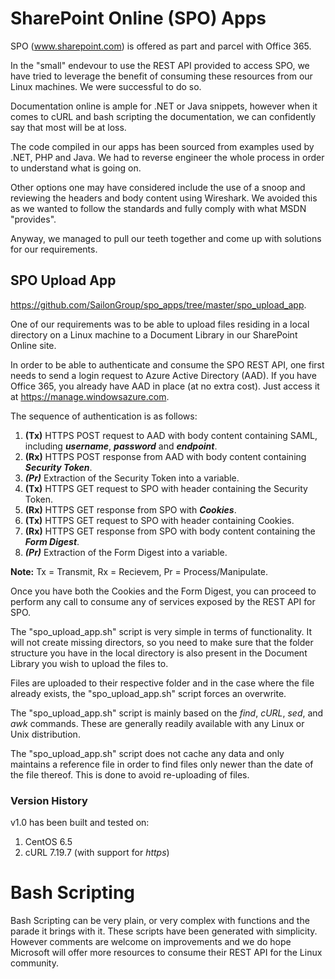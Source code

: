 # SharePoint Online (SPO) Apps

SPO (www.sharepoint.com) is offered as part and parcel with Office 365.

In the "small" endevour to use the REST API provided to access SPO, we have tried to leverage the benefit of consuming these resources from our Linux machines. We were successful to do so.

Documentation online is ample for .NET or Java snippets, however when it comes to cURL and bash scripting the documentation, we can confidently say that most will be at loss.

The code compiled in our apps has been sourced from examples used by .NET, PHP and Java. We had to reverse engineer the whole process in order to understand what is going on.

Other options one may have considered include the use of a snoop and reviewing the headers and body content using Wireshark. We avoided this as we wanted to follow the standards and fully comply with what MSDN "provides".

Anyway, we managed to pull our teeth together and come up with solutions for our requirements.

## SPO Upload App

https://github.com/SailonGroup/spo_apps/tree/master/spo_upload_app.

One of our requirements was to be able to upload files residing in a local directory on a Linux machine to a Document Library in our SharePoint Online site.

In order to be able to authenticate and consume the SPO REST API, one first needs to send a login request to Azure Active Directory (AAD). If you have Office 365, you already have AAD in place (at no extra cost). Just access it at https://manage.windowsazure.com.

The sequence of authentication is as follows:

1. **(Tx)** HTTPS POST request to AAD with body content containing SAML, including **_username_**, **_password_** and **_endpoint_**.
2. **(Rx)** HTTPS POST response from AAD with body content containing **_Security Token_**.
3. **_(Pr)_** Extraction of the Security Token into a variable.
4. **(Tx)** HTTPS GET request to SPO with header containing the Security Token.
5. **(Rx)** HTTPS GET response from SPO with **_Cookies_**.
6. **(Tx)** HTTPS GET request to SPO with header containing Cookies.
7. **(Rx)** HTTPS GET response from SPO with body content containing the **_Form Digest_**.
8. **_(Pr)_** Extraction of the Form Digest into a variable.

**Note:** Tx = Transmit, Rx = Recievem, Pr = Process/Manipulate.

Once you have both the Cookies and the Form Digest, you can proceed to perform any call to consume any of services exposed by the REST API for SPO.

The "spo_upload_app.sh" script is very simple in terms of functionality. It will not create missing directors, so you need to make sure that the folder structure you have in the local directory is also present in the Document Library you wish to upload the files to.

Files are uploaded to their respective folder and in the case where the file already exists, the "spo_upload_app.sh" script forces an overwrite.

The "spo_upload_app.sh" script is mainly based on the _find_, _cURL_, _sed_, and _awk_ commands. These are generally readily available with any Linux or Unix distribution.

The "spo_upload_app.sh" script does not cache any data and only maintains a reference file in order to find files only newer than the date of the file thereof. This is done to avoid re-uploading of files.

### Version History

v1.0 has been built and tested on:

1. CentOS 6.5
2. cURL 7.19.7 (with support for _https_)

# Bash Scripting

Bash Scripting can be very plain, or very complex with functions and the parade it brings with it. These scripts have been generated with simplicity. However comments are welcome on improvements and we do hope Microsoft will offer more resources to consume their REST API for the Linux community.
